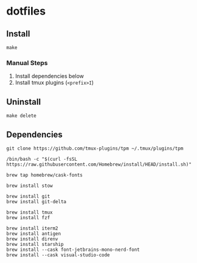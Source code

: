 # dotfiles

## Install
```
make
```

### Manual Steps
1. Install dependencies below
1. Install tmux plugins (`<prefix>I`)

## Uninstall
```
make delete
```

## Dependencies
```
git clone https://github.com/tmux-plugins/tpm ~/.tmux/plugins/tpm

/bin/bash -c "$(curl -fsSL https://raw.githubusercontent.com/Homebrew/install/HEAD/install.sh)"

brew tap homebrew/cask-fonts

brew install stow

brew install git
brew install git-delta

brew install tmux
brew install fzf

brew install iterm2
brew install antigen
brew install direnv
brew install starship
brew install --cask font-jetbrains-mono-nerd-font
brew install --cask visual-studio-code
```
